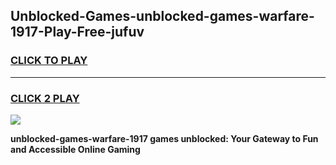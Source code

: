 
## Unblocked-Games-unblocked-games-warfare-1917-Play-Free-jufuv
<h3>
<a href="https://premium76.site?title=unblocked-games-warfare-1917&ref=21A">CLICK TO PLAY</a></h3>
<hr>

<h3>
<a href="https://premium76.site?title=unblocked-games-warfare-1917&ref=21A">CLICK 2 PLAY</a>
  
</h3>

<a href="https://premium76.site?title=unblocked-games-warfare-1917&ref=21A"><img src="https://clearcache.store/games.png"></a>


**unblocked-games-warfare-1917 games unblocked: Your Gateway to Fun and Accessible Online Gaming**
